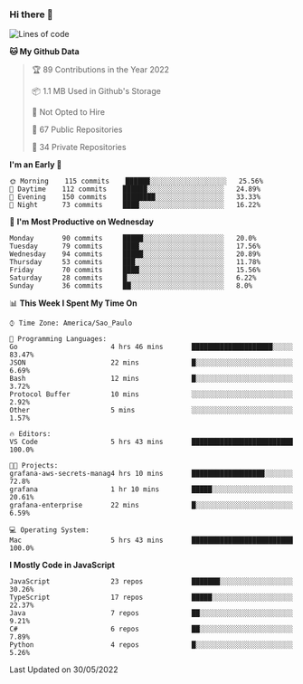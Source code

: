 ### Hi there 👋

<!--
**guicaulada/guicaulada** is a ✨ _special_ ✨ repository because its `README.md` (this file) appears on your GitHub profile.

Here are some ideas to get you started:

- 🔭 I’m currently working on ...
- 🌱 I’m currently learning ...
- 👯 I’m looking to collaborate on ...
- 🤔 I’m looking for help with ...
- 💬 Ask me about ...
- 📫 How to reach me: ...
- 😄 Pronouns: ...
- ⚡ Fun fact: ...
-->

<!--START_SECTION:waka-->
![Lines of code](https://img.shields.io/badge/From%20Hello%20World%20I%27ve%20Written-1.8%20million%20lines%20of%20code-blue)

**🐱 My Github Data** 

> 🏆 89 Contributions in the Year 2022
 > 
> 📦 1.1 MB Used in Github's Storage 
 > 
> 🚫 Not Opted to Hire
 > 
> 📜 67 Public Repositories 
 > 
> 🔑 34 Private Repositories  
 > 
**I'm an Early 🐤** 

```text
🌞 Morning    115 commits    ██████░░░░░░░░░░░░░░░░░░░   25.56% 
🌆 Daytime    112 commits    ██████░░░░░░░░░░░░░░░░░░░   24.89% 
🌃 Evening    150 commits    ████████░░░░░░░░░░░░░░░░░   33.33% 
🌙 Night      73 commits     ████░░░░░░░░░░░░░░░░░░░░░   16.22%

```
📅 **I'm Most Productive on Wednesday** 

```text
Monday       90 commits     █████░░░░░░░░░░░░░░░░░░░░   20.0% 
Tuesday      79 commits     ████░░░░░░░░░░░░░░░░░░░░░   17.56% 
Wednesday    94 commits     █████░░░░░░░░░░░░░░░░░░░░   20.89% 
Thursday     53 commits     ███░░░░░░░░░░░░░░░░░░░░░░   11.78% 
Friday       70 commits     ████░░░░░░░░░░░░░░░░░░░░░   15.56% 
Saturday     28 commits     █░░░░░░░░░░░░░░░░░░░░░░░░   6.22% 
Sunday       36 commits     ██░░░░░░░░░░░░░░░░░░░░░░░   8.0%

```


📊 **This Week I Spent My Time On** 

```text
⌚︎ Time Zone: America/Sao_Paulo

💬 Programming Languages: 
Go                       4 hrs 46 mins       ████████████████████░░░░░   83.47% 
JSON                     22 mins             █░░░░░░░░░░░░░░░░░░░░░░░░   6.69% 
Bash                     12 mins             █░░░░░░░░░░░░░░░░░░░░░░░░   3.72% 
Protocol Buffer          10 mins             ░░░░░░░░░░░░░░░░░░░░░░░░░   2.92% 
Other                    5 mins              ░░░░░░░░░░░░░░░░░░░░░░░░░   1.57%

🔥 Editors: 
VS Code                  5 hrs 43 mins       █████████████████████████   100.0%

🐱‍💻 Projects: 
grafana-aws-secrets-manag4 hrs 10 mins       ██████████████████░░░░░░░   72.8% 
grafana                  1 hr 10 mins        █████░░░░░░░░░░░░░░░░░░░░   20.61% 
grafana-enterprise       22 mins             █░░░░░░░░░░░░░░░░░░░░░░░░   6.59%

💻 Operating System: 
Mac                      5 hrs 43 mins       █████████████████████████   100.0%

```

**I Mostly Code in JavaScript** 

```text
JavaScript               23 repos            ███████░░░░░░░░░░░░░░░░░░   30.26% 
TypeScript               17 repos            █████░░░░░░░░░░░░░░░░░░░░   22.37% 
Java                     7 repos             ██░░░░░░░░░░░░░░░░░░░░░░░   9.21% 
C#                       6 repos             ██░░░░░░░░░░░░░░░░░░░░░░░   7.89% 
Python                   4 repos             █░░░░░░░░░░░░░░░░░░░░░░░░   5.26%

```



 Last Updated on 30/05/2022
<!--END_SECTION:waka-->
